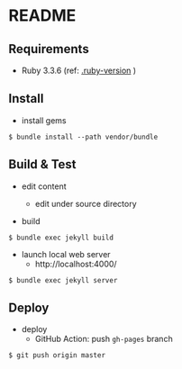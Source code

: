 # README
## Requirements
* Ruby 3.3.6 (ref: [.ruby-version](.ruby-version) )

## Install
- install gems

```
$ bundle install --path vendor/bundle
```

## Build & Test
- edit content
    - edit under source directory

- build
```
$ bundle exec jekyll build
```

- launch local web server
  - http://localhost:4000/
```
$ bundle exec jekyll server
```

## Deploy
- deploy
    - GitHub Action: push `gh-pages` branch
```
$ git push origin master
```
